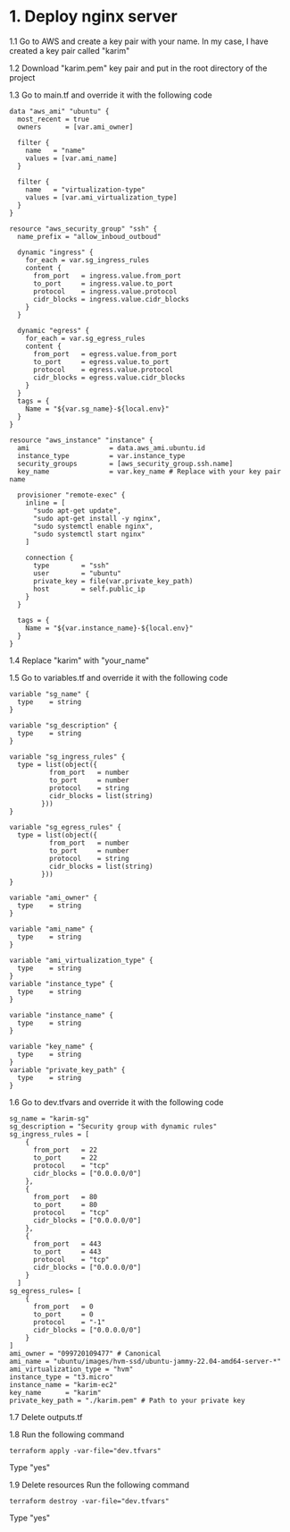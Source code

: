 # 1. Deploy nginx server

1.1 Go to AWS and create a key pair with your name. In my case, I have created a key pair called "karim"

1.2 Download "karim.pem" key pair and put in the root directory of the project

1.3 Go to main.tf and override it with the following code
```
data "aws_ami" "ubuntu" {
  most_recent = true
  owners      = [var.ami_owner]

  filter {
    name   = "name"
    values = [var.ami_name]
  }

  filter {
    name   = "virtualization-type"
    values = [var.ami_virtualization_type]
  }
}

resource "aws_security_group" "ssh" {
  name_prefix = "allow_inboud_outboud"

  dynamic "ingress" {
    for_each = var.sg_ingress_rules
    content {
      from_port   = ingress.value.from_port
      to_port     = ingress.value.to_port
      protocol    = ingress.value.protocol
      cidr_blocks = ingress.value.cidr_blocks
    }
  }

  dynamic "egress" {
    for_each = var.sg_egress_rules
    content {
      from_port   = egress.value.from_port
      to_port     = egress.value.to_port
      protocol    = egress.value.protocol
      cidr_blocks = egress.value.cidr_blocks
    }
  }
  tags = {
    Name = "${var.sg_name}-${local.env}"
  }
}

resource "aws_instance" "instance" {
  ami                    = data.aws_ami.ubuntu.id
  instance_type          = var.instance_type
  security_groups        = [aws_security_group.ssh.name]
  key_name               = var.key_name # Replace with your key pair name

  provisioner "remote-exec" {
    inline = [
      "sudo apt-get update",
      "sudo apt-get install -y nginx",
      "sudo systemctl enable nginx",
      "sudo systemctl start nginx"
    ]

    connection {
      type        = "ssh"
      user        = "ubuntu"
      private_key = file(var.private_key_path) 
      host        = self.public_ip
    }
  }

  tags = {
    Name = "${var.instance_name}-${local.env}"
  }
}
```

1.4 Replace "karim" with "your_name"

1.5 Go to variables.tf and override it with the following code
```
variable "sg_name" {
  type    = string
}

variable "sg_description" {
  type    = string
}

variable "sg_ingress_rules" {
  type = list(object({
          from_port   = number
          to_port     = number
          protocol    = string
          cidr_blocks = list(string)
        }))
} 

variable "sg_egress_rules" {
  type = list(object({
          from_port   = number
          to_port     = number
          protocol    = string
          cidr_blocks = list(string)
        }))
}

variable "ami_owner" {
  type    = string
}

variable "ami_name" {
  type    = string
}

variable "ami_virtualization_type" {
  type    = string
}
variable "instance_type" {
  type    = string
}

variable "instance_name" {
  type    = string
}

variable "key_name" {
  type    = string
}
variable "private_key_path" {
  type    = string 
}
```

1.6 Go to dev.tfvars and override it with the following code
```
sg_name = "karim-sg"
sg_description = "Security group with dynamic rules"
sg_ingress_rules = [
    {
      from_port   = 22
      to_port     = 22
      protocol    = "tcp"
      cidr_blocks = ["0.0.0.0/0"]
    },
    {
      from_port   = 80
      to_port     = 80
      protocol    = "tcp"
      cidr_blocks = ["0.0.0.0/0"]
    },
    {
      from_port   = 443
      to_port     = 443
      protocol    = "tcp"
      cidr_blocks = ["0.0.0.0/0"]
    }
  ]
sg_egress_rules= [
    {
      from_port   = 0
      to_port     = 0
      protocol    = "-1"
      cidr_blocks = ["0.0.0.0/0"]
    }
]
ami_owner = "099720109477" # Canonical  
ami_name = "ubuntu/images/hvm-ssd/ubuntu-jammy-22.04-amd64-server-*"
ami_virtualization_type = "hvm"
instance_type = "t3.micro"
instance_name = "karim-ec2"
key_name      = "karim"
private_key_path = "./karim.pem" # Path to your private key
```

1.7 Delete outputs.tf 

1.8 Run the following command
```
terraform apply -var-file="dev.tfvars"
```
Type "yes"

1.9 Delete resources
Run the following command
```
terraform destroy -var-file="dev.tfvars"
```
Type "yes"